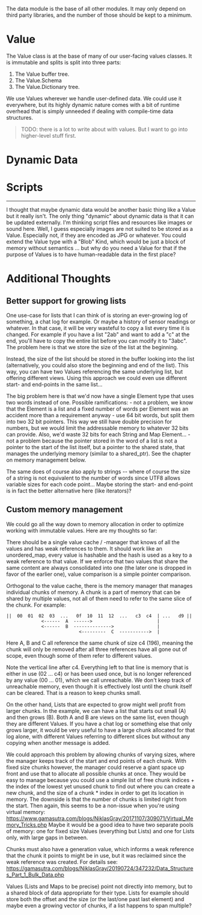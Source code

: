 The data module is the base of all other modules. It may only depend on third party libraries, and the number of those should be kept to a minimum.

# Value

The Value class is at the base of many of our user-facing values classes. It is immutable and splits is split into three parts:

1. The Value buffer tree.
2. The Value.Schema
3. The Value.Dictionary tree.

We use Values wherever we handle user-defined data. We could use it everywhere, but its highly dynamic nature comes with a bit of runtime overhead that is simply unneeded if dealing with compile-time data structures.

> TODO: there is a lot to write about with values. But I want to go into higher-level stuff first.

# Dynamic Data

# Scripts


-----

I thought that maybe dynamic data would be another basic thing like a Value but it really isn't. 
The only thing "dynamic" about dynamic data is that it can be updated externally. 
I'm thinking script files and resources like images or sound here.
Well, I guess especially images are not suited to be stored as a Value. Especially not, if they are encoded as JPG or whatever.
You could extend the Value type with a "Blob" Kind, which would be just a block of memory without semantics 
... but why do you need a Value for that if the purpose of Values is to have human-readable data in the first place?




Additional Thoughts
===================

Better support for growing lists
--------------------------------
One use-case for lists that I can think of is storing an ever-growing log of something, a chat log for example. Or maybe
a history of sensor readings or whatever. In that case, it will be very wasteful to copy a list every time it is 
changed. For example if you have a list "2ab" and want to add a "c" at the end, you'll have to copy the entire list 
before you can modify it to "3abc". The problem here is that we store the size of the list at the beginning.

Instead, the size of the list should be stored in the buffer looking into the list (alternatively, you could also store
the beginning and end of the list). This way, you can have two Values referencing the same underlying list, but offering
different views. Using this approach we could even use different start- and end-points in the same list...

The big problem here is that we'd now have a single Element type that uses two words instead of one. 
Possible ramifications:
    - not a problem, we know that the Element is a list and a fixed number of words per Element was an accident more 
      than a requirement anyway
    - use 64 bit words, but split them into two 32 bit pointers. This way we still have double precision for numbers,
      but we would limit the addressable memory to whatever 32 bits can provide. Also, we'd waste 32 bits for each
      String and Map Element...
    - not a problem because the pointer stored in the word of a list is not a pointer to the start of the list itself,
      but a pointer to the shared state, that manages the underlying memory (similar to a shared_ptr). See the chapter
      on memory management below.

The same does of course also apply to strings -- where of course the size of a string is not equivalent to the number
of words since UTF8 allows variable sizes for each code point... Maybe storing the start- and end-point is in fact the
better alternative here (like iterators)?


Custom memory management
------------------------
We could go all the way down to memory allocation in order to optimize working with immutable values. Here are my 
thoughts so far:

There should be a single value cache / -manager that knows of all the values and has weak references to them. It should
work like an unordered_map, every value is hashable and the hash is used as a key to a weak reference to that value.
If we enforce that two values that share the same content are always consolidated into one (the later one is dropped in
favor of the earlier one), value comparison is a simple pointer comparison.

Orthogonal to the value cache, there is the memory manager that manages individual chunks of memory. A chunk is 
a part of memory that can be shared by multiple values, not all of them need to refer to the same slice of the chunk.
For example:

    ||  00  01  02  03  ...   0f  10  11  12  ...   c3  c4  | ...   d9 || 
                 <------  A  ------>                        |
                 <------  B  -------------->                |
                               <---------  C  ----------->  |

Here A, B and C all reference the same chunk of size c4 (196), meaning the chunk will only be removed after all three
references have all gone out of scope, even though some of them refer to different values.

Note the vertical line after c4. Everything left to that line is memory that is either in use (02 ... c4) or has been
used once, but is no longer referenced by any value (00 ... 01), which we call unreachable. We don't keep track of
unreachable memory, even though it is effectively lost until the chunk itself can be cleared. That is a reason to keep
chunks small.

On the other hand, Lists that are expected to grow might well profit from larger chunks. In the example, we can have a
list that starts out small (A) and then grows (B). Both A and B are views on the same list, even though they are
different Values. If you have a chat log or something else that only grows larger, it would be very useful to have a
large chunk allocated for that log alone, with different Values referring to different slices but without any copying
when another message is added. 

We could approach this problem by allowing chunks of varying sizes, where the manager keeps track of the start and end
points of each chunk.
With fixed size chunks however, the manager could reserve a giant space up front and use that to allocate all possible 
chunks at once. They would be easy to manage because you could use a simple list of free chunk indices + the index of 
the lowest yet unused chunk to find out where you can create a new chunk, and the size of a chunk * index in order to 
get its location in memory. The downside is that the number of chunks is limited right from the start.
Then again, this seems to be a non-issue when you're using virtual memory:
https://www.gamasutra.com/blogs/NiklasGray/20171107/309071/Virtual_Memory_Tricks.php
Maybe it would be a good idea to have two separate pools of memory: one for fixed size Values (everything but Lists) and
one for Lists only, with large gaps in between.

Chunks must also have a generation value, which informs a weak reference that the chunk it points to might be in use, 
but it was reclaimed since the weak reference was created.
For details see: https://gamasutra.com/blogs/NiklasGray/20190724/347232/Data_Structures_Part_1_Bulk_Data.php

Values (Lists and Maps to be precise) point not directly into memory, but to a shared block of data appropriate for 
their type. Lists for example should store both the offset and the size (or the last/one past last element) and maybe
even a growing vector of chunks, if a list happens to span multiple?
